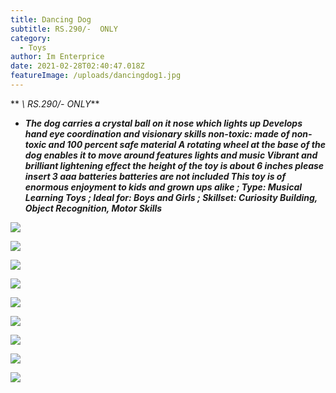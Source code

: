 ```yaml
---
title: Dancing Dog
subtitle: RS.290/-  ONLY
category:
  - Toys
author: Im Enterprice
date: 2021-02-28T02:40:47.018Z
featureImage: /uploads/dancingdog1.jpg
---
```

 ** *\    RS.290/-  ONLY***







* ***The dog carries a crystal ball on it nose which lights up Develops hand eye coordination and visionary skills non-toxic: made of non-toxic and 100 percent safe material A rotating wheel at the base of the dog enables it to move around features lights and music Vibrant and brilliant lightening effect the height of the toy is about 6 inches please insert 3 aaa batteries batteries are not included This toy is of enormous enjoyment to kids and grown ups alike ; Type: Musical Learning Toys ; Ideal for: Boys and Girls ; Skillset: Curiosity Building, Object Recognition, Motor Skills***

![](/uploads/dancingdog1.jpg)

![](/uploads/dancingdog2.jpg)

![](/uploads/3.jpeg)

![](/uploads/4.jpg)

![](/uploads/5.jpeg)

![](/uploads/6.jpeg)

![](/uploads/11-1-.jpg)

![](/uploads/11-3-.jpg)

![](/uploads/11-4-.jpg)